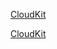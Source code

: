 
[CloudKit](https://github.com/Yalantis/CloudKit-Demo.Objective-C)

[CloudKit](https://github.com/Yalantis/CloudKit-Demo.Swift)
